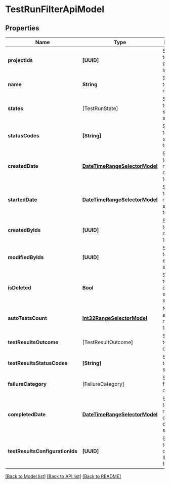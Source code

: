 # TestRunFilterApiModel

## Properties
Name | Type | Description | Notes
------------ | ------------- | ------------- | -------------
**projectIds** | **[UUID]** | Specifies a test run project IDs to search for | [optional] 
**name** | **String** | Specifies test run name | [optional] 
**states** | [TestRunState] | Specifies a test run states to search for | [optional] 
**statusCodes** | **[String]** | Specifies a test run status codes to search for | [optional] 
**createdDate** | [**DateTimeRangeSelectorModel**](DateTimeRangeSelectorModel.md) | Specifies a test run range of created date to search for | [optional] 
**startedDate** | [**DateTimeRangeSelectorModel**](DateTimeRangeSelectorModel.md) | Specifies a test run range of started date to search for | [optional] 
**createdByIds** | **[UUID]** | Specifies a test run creator IDs to search for | [optional] 
**modifiedByIds** | **[UUID]** | Specifies a test run last editor IDs to search for | [optional] 
**isDeleted** | **Bool** | Specifies a test run deleted status to search for | [optional] 
**autoTestsCount** | [**Int32RangeSelectorModel**](Int32RangeSelectorModel.md) | Number of autoTests run in the test run | [optional] 
**testResultsOutcome** | [TestResultOutcome] | Specifies test results outcomes | [optional] 
**testResultsStatusCodes** | **[String]** | Specifies test results status codes | [optional] 
**failureCategory** | [FailureCategory] | Specifies failure categories | [optional] 
**completedDate** | [**DateTimeRangeSelectorModel**](DateTimeRangeSelectorModel.md) | Specifies a test run range of completed date to search for | [optional] 
**testResultsConfigurationIds** | **[UUID]** | Specifies a test result configuration IDs to search for | [optional] 

[[Back to Model list]](../README.md#documentation-for-models) [[Back to API list]](../README.md#documentation-for-api-endpoints) [[Back to README]](../README.md)


